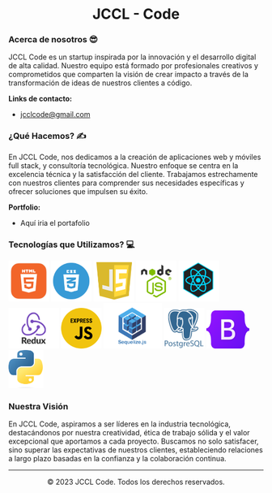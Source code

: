 <h1 align="center">JCCL - Code</h1>

### Acerca de nosotros 😎

JCCL Code es un startup inspirada por la innovación y el desarrollo digital de alta calidad. Nuestro equipo está formado por profesionales creativos y comprometidos que comparten la visión de crear impacto a través de la transformación de ideas de nuestros clientes a código.

**Links de contacto:**
- jcclcode@gmail.com
  

### ¿Qué Hacemos? ✍️

En JCCL Code, nos dedicamos a la creación de aplicaciones web y móviles full stack, y consultoría tecnológica. Nuestro enfoque se centra en la excelencia técnica y la satisfacción del cliente. Trabajamos estrechamente con nuestros clientes para comprender sus necesidades específicas y ofrecer soluciones que impulsen su éxito.


**Portfolio:**
- Aquí iria el portafolio


### Tecnologías que Utilizamos? 💻

<img src="https://github.com/CristianSombra/CristianSombra/blob/main/images/HTML.png" alt="Ejemplo de imagen" width="80" height="80"> 
<img src="https://github.com/CristianSombra/CristianSombra/blob/main/images/CSS.png" alt="Ejemplo de imagen" width="80" height="80"> 
<img src="https://github.com/CristianSombra/CristianSombra/blob/main/images/JS.png" alt="Ejemplo de imagen" width="80" height="80"> 
<img src="https://github.com/CristianSombra/CristianSombra/blob/main/images/NODE.png" alt="Ejemplo de imagen" width="80" height="80"> 
<img src="https://github.com/CristianSombra/CristianSombra/blob/main/images/REACT.png" alt="Ejemplo de imagen" width="80" height="80"> 
<img src="https://github.com/CristianSombra/CristianSombra/blob/main/images/REDUX.png" alt="Ejemplo de imagen" width="100" height="80"> 
<img src="https://github.com/CristianSombra/CristianSombra/blob/main/images/EXPRESS.png" alt="Ejemplo de imagen" width="80" height="80"> 
<img src="https://github.com/CristianSombra/CristianSombra/blob/main/images/SEQUELIZE.png" alt="Ejemplo de imagen" width="115" height="90"> 
<img src="https://github.com/CristianSombra/CristianSombra/blob/main/images/POSTGRESQL.png" alt="Ejemplo de imagen" width="80" height="80"> 
<img src="https://github.com/CristianSombra/CristianSombra/blob/main/images/Bootstrap.png" alt="Ejemplo de imagen" width="85" height="75"> 
<img src="https://github.com/JCCL-Code/JCCL-Code/blob/main/images/PYTHON.png" alt="Ejemplo de imagen" width="70" height="75">



### Nuestra Visión

En JCCL Code, aspiramos a ser líderes en la industria tecnológica, destacándonos por nuestra creatividad, ética de trabajo sólida y el valor excepcional que aportamos a cada proyecto. Buscamos no solo satisfacer, sino superar las expectativas de nuestros clientes, estableciendo relaciones a largo plazo basadas en la confianza y la colaboración continua.



---


<p align="center">© 2023 JCCL Code. Todos los derechos reservados.</p>
